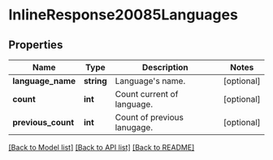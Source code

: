 # InlineResponse20085Languages

## Properties
Name | Type | Description | Notes
------------ | ------------- | ------------- | -------------
**language_name** | **string** | Language&#39;s name. | [optional] 
**count** | **int** | Count current of language. | [optional] 
**previous_count** | **int** | Count of previous lanugage. | [optional] 

[[Back to Model list]](../README.md#documentation-for-models) [[Back to API list]](../README.md#documentation-for-api-endpoints) [[Back to README]](../README.md)


